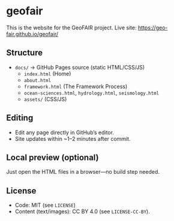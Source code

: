 # geofair
This is the website for the GeoFAIR project.
Live site: https://geo-fair.github.io/geofair/

## Structure
- `docs/` → GitHub Pages source (static HTML/CSS/JS)
  - `index.html` (Home)
  - `about.html`
  - `framework.html` (The Framework Process)
  - `ocean-sciences.html`, `hydrology.html`, `seismology.html`
  - `assets/` (CSS/JS)

## Editing
- Edit any page directly in GitHub’s editor.
- Site updates within ~1–2 minutes after commit.

## Local preview (optional)
Just open the HTML files in a browser—no build step needed.

## License
- Code: MIT (see `LICENSE`)
- Content (text/images): CC BY 4.0 (see `LICENSE-CC-BY`).
